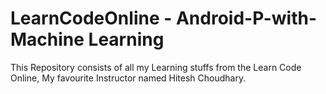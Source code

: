 # LearnCodeOnline - Android-P-with-Machine Learning
This Repository consists of all my Learning stuffs from the Learn Code Online, My favourite Instructor named Hitesh Choudhary.

